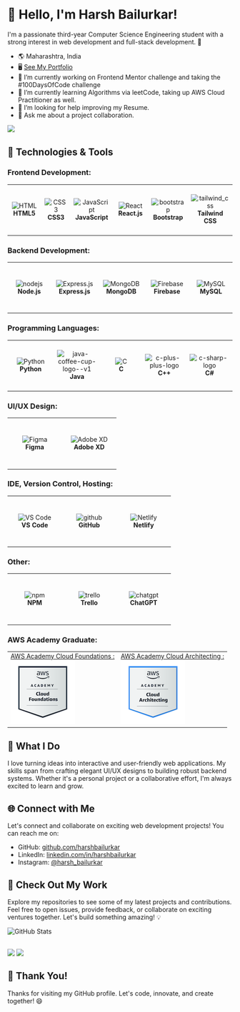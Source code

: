 # 👋 Hello, I'm Harsh Bailurkar!

I'm a passionate third-year Computer Science Engineering student with a strong interest in web development and full-stack development. 🚀

- 🌎 Maharashtra, India
- 🖥️ [See My Portfolio](#)
- 🔭 I’m currently working on Frontend Mentor challenge and taking the #100DaysOfCode challenge
- 🌱 I’m currently learning Algorithms via leetCode, taking up AWS Cloud Practitioner as well.
- 🤔 I’m looking for help improving my Resume.
- 💬 Ask me about a project collaboration.



![](https://visitcount.itsvg.in/api?id=Harshbailurkar&icon=0&color=0) <br/>
## 🔧 Technologies & Tools

### Frontend Development:

<table>
  <tr>
    <td align="center" height="108" width="108">
      <img
        src="https://cdn.jsdelivr.net/gh/devicons/devicon/icons/html5/html5-plain.svg"
        width="48"
        height="48"
        alt="HTML"
      />
      <br /><strong>HTML5</strong>
    </td>
    <td align="center" height="108" width="108">
      <img
        src="https://cdn.jsdelivr.net/gh/devicons/devicon/icons/css3/css3-plain.svg"
        width="48"
        height="48"
        alt="CSS3"
      />
      <br /><strong>CSS3</strong>
    </td>
    <td align="center" height="108" width="108">
      <img
        src="https://cdn.jsdelivr.net/gh/devicons/devicon/icons/javascript/javascript-plain.svg"
        width="48"
        height="48"
        alt="JavaScript"
      />
      <br /><strong>JavaScript</strong>
    </td>
    <td align="center" height="108" width="108">
      <img
        src="https://cdn.jsdelivr.net/gh/devicons/devicon/icons/react/react-original.svg"
        width="48"
        height="48"
        alt="React"
      />
      <br /><strong>React.js</strong>
    </td>
     <td align="center" height="108" width="108">
     <img width="48" height="48" src="https://img.icons8.com/color/48/bootstrap.png" alt="bootstrap"/>
      <br /><strong>Bootstrap</strong>
    </td>
    <td align="center" height="108" width="108">
    <img width="48" height="48" src="https://img.icons8.com/color/48/tailwind_css.png" alt="tailwind_css"/>
      <br /><strong>Tailwind CSS</strong>
    </td>
  </tr>
</table>

### Backend Development:

<table>
  <tr>
    <td align="center" height="108" width="108">
      <img width="48" height="48" src="https://img.icons8.com/color/48/nodejs.png" alt="nodejs"
        width="48"
        height="48"
        alt="Node.js"
      />
      <br /><strong>Node.js</strong>
    </td>
    <td align="center" height="108" width="108">
     <img width="48" height="48" src="https://img.icons8.com/fluency/48/000000/express-js.png" 
        width="48"
        height="48"
        alt="Express.js"
      />
      <br /><strong>Express.js</strong>
    </td>
    <td align="center" height="108" width="108">
      <img
        src="https://cdn.jsdelivr.net/gh/devicons/devicon/icons/mongodb/mongodb-original.svg"
        width="48"
        height="48"
        alt="MongoDB"
      />
      <br /><strong>MongoDB</strong>
    </td>
    <td align="center" height="108" width="108">
      <img
        src="https://cdn.jsdelivr.net/gh/devicons/devicon/icons/firebase/firebase-plain.svg"
        width="48"
        height="48"
        alt="Firebase"
      />
      <br /><strong>Firebase</strong>
    </td>
    <td align="center" height="108" width="108">
     <img width="48" height="48" src="https://img.icons8.com/color/48/mysql-logo.png"
        width="48"
        height="48"
        alt="MySQL"
      />
      <br /><strong>MySQL</strong>
    </td>
  </tr>
</table>

### Programming Languages:

<table>
  <tr>
    <td align="center" height="108" width="108">
      <img
        src="https://cdn.jsdelivr.net/gh/devicons/devicon/icons/python/python-original.svg"
        width="48"
        height="48"
        alt="Python"
      />
      <br /><strong>Python</strong>
    </td>
    <td align="center" height="108" width="108">
      <img width="48" height="48" src="https://img.icons8.com/color/48/java-coffee-cup-logo--v1.png" alt="java-coffee-cup-logo--v1"  width="48" height="48" alt="Java""/>
      <br /><strong>Java</strong>
    </td>
    <td align="center" height="108" width="108">
      <img
        src="https://cdn.jsdelivr.net/gh/devicons/devicon/icons/c/c-original.svg"
        width="48"
        height="48"
        alt="C"
      />
      <br /><strong>C</strong>
    </td>
    <td align="center" height="108" width="108">
      <img
        <img width="48" height="48" src="https://img.icons8.com/color/48/c-plus-plus-logo.png" alt="c-plus-plus-logo"
        width="48"
        height="48"
        alt="C++"
      />
      <br /><strong>C++</strong>
    </td>
    <td align="center" height="108" width="108">
      <img width="64" height="64" src="https://img.icons8.com/nolan/64/c-sharp-logo.png" alt="c-sharp-logo"
        width="48"
        height="48"
        alt="C#"
      />
      <br /><strong>C#</strong>
    </td>
  </tr>
</table>

### UI/UX Design:

<table>
  <tr>
    <td align="center" height="108" width="108">
      <img
        src="https://cdn.jsdelivr.net/gh/devicons/devicon/icons/figma/figma-original.svg"
        width="48"
        height="48"
        alt="Figma"
      />
      <br /><strong>Figma</strong>
    </td>
    <td align="center" height="108" width="108">
      <img
        src="https://cdn.jsdelivr.net/gh/devicons/devicon/icons/xd/xd-plain.svg"
        width="48"
        height="48"
        alt="Adobe XD"
      />
      <br /><strong>Adobe XD</strong>
    </td>
  </tr>
</table>

### IDE, Version Control, Hosting:
<table>
  <tr>
    <td align="center" height="108" width="108">
      <img width="48" height="48" src="https://img.icons8.com/color/48/visual-studio-code-2019.png" alt="VS Code" />
      <br /><strong>VS Code</strong>
    </td>
    <td align="center" height="108" width="108">
     <img width="64" height="64" src="https://img.icons8.com/glyph-neue/64/000000/github.png" alt="github"/>
      <br /><strong>GitHub</strong>
    </td>
    <td align="center" height="108" width="108">
      <img width="48" height="48" src="https://img.icons8.com/external-tal-revivo-color-tal-revivo/24/external-netlify-a-cloud-computing-company-that-offers-hosting-and-serverless-backend-services-for-static-websites-logo-color-tal-revivo.png" alt="Netlify" />
      <br /><strong>Netlify</strong>
    </td>
  </tr>
</table>

### Other:
<table>
  <tr>
    <td align="center" height="108" width="108">
     <img width="48" height="48" src="https://img.icons8.com/color/48/npm.png" alt="npm"/>
      <br /><strong>NPM</strong>
    </td>
    <td align="center" height="108" width="108">
     <img width="48" height="48" src="https://img.icons8.com/color/48/trello.png" alt="trello"/>
      <br /><strong>Trello</strong>
    </td>
    <td align="center" height="108" width="108">
     <img width="48" height="48" src="https://img.icons8.com/color/48/chatgpt.png" alt="chatgpt"/>
      <br /><strong>ChatGPT</strong>
    </td>
  </tr>
</table>

### AWS Academy Graduate:
<table>
  <tr>
  <tr>
    <td>
   <a href="https://www.credly.com/badges/e9ca128e-2fd8-49a6-bfc5-3f54e28f5855/public_url"> AWS Academy Cloud Foundations :</a>
      <br>
    <a href="https://www.credly.com/badges/e9ca128e-2fd8-49a6-bfc5-3f54e28f5855/public_url"><img src="./aws-academy-graduate-aws-academy-cloud-foundations.png"></a>
      </td>
    <td>
  <a href="https://www.credly.com/badges/e3451bf1-6511-474e-b595-c256ec7a9450/public_url"> AWS Academy Cloud Architecting   : </a>
      <br>
   <a href="https://www.credly.com/badges/e3451bf1-6511-474e-b595-c256ec7a9450/public_url"> <img src="./aws-academy-graduate-aws-academy-cloud-architecting.png"/></a>
      </td>
  </tr>
</tr>
</table>

## 🌟 What I Do

I love turning ideas into interactive and user-friendly web applications. My skills span from crafting elegant UI/UX designs to building robust backend systems. Whether it's a personal project or a collaborative effort, I'm always excited to learn and grow.

## 🌐 Connect with Me

Let's connect and collaborate on exciting web development projects! You can reach me on:

- GitHub: [github.com/harshbailurkar](https://github.com/Harshbailurkar)
- LinkedIn: [linkedin.com/in/harshbailurkar](https://www.linkedin.com/in/harsh-bailurkar-011291247/)
- Instagram: [@harsh_bailurkar](https://www.instagram.com/harsh_bailurkar/)

## 🚀 Check Out My Work

Explore my repositories to see some of my latest projects and contributions. Feel free to open issues, provide feedback, or collaborate on exciting ventures together. Let's build something amazing! 💡

![GitHub Stats](https://github-readme-stats.vercel.app/api?username=harshbailurkar&show_icons=true&count_private=true&hide=contribs,issues&theme=tokyonight) <br/><br/>
<tabel>
<tr>
  <td>
<img src="https://github-readme-streak-stats.herokuapp.com/?user=Harshbailurkar&theme=tokyonight&hide_border=false">
</td>
  <td>
<img src="https://github-readme-stats.vercel.app/api/top-langs/?username=harshbailurkar&langs_count=5&theme=tokyonight">
  </td>
</tr>
</tabel>


## 🌟 Thank You!

Thanks for visiting my GitHub profile. Let's code, innovate, and create together! 😄

